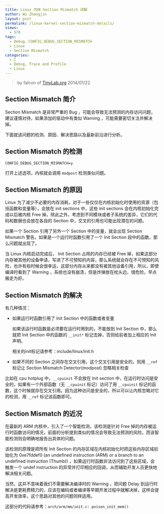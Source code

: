 ```yaml
---
title: Linux 内核 Section Mismatch 详解
author: Wu Zhangjin
layout: post
permalink: /linux-kernel-section-mismatch-details/
views:
  - 578
tags:
  - Debug，CONFIG_DEBUG_SECTION_MISMATCH
  - Linux
  - Section Mismatch
categories:
  - C
  - Debug, Trace and Profile
  - Linux
---
```


> by falcon of [TinyLab.org][2]
> 2014/01/22


## Section Mismatch 简介

 Section Mismatch 是非常严重的 Bug ，可能会导致无法预测的内存访问问题，建议谨慎对待，如果添加的驱动中有类似 Warning ，可能需要密切关注并解决掉。

下面就该问题的检测、原因、解决思路以及最新前沿进行分析。

## Section Mismatch 的检测

`CONFIG_DEBUG_SECTION_MISMATCH=y`

打开上述选项，内核就会调用 `modpost` 检测类似问题。

## Section Mismatch 的原因

Linux 为了减少不必要的内存消耗，对于一些仅仅在内核初始化时使用的资源（包括函数和变量等），会放在 init sections 中，这些 init sections 会在内核初始化完成以后被内核 Free 掉。除此之外，考虑到不同模块或者子系统的差异，它们的代码和数据也会放在各自的 Section 中，交叉的引用也可能出现潜在的问题。

如果一个 Section 引用了另外一个 Section 中的变量，就会出现 Section Mismatch 警告。如果是一个运行时函数引用了一个 Init Section 段中的函数，那么问题就出现了。

当 Linux 内核启动完成后， Init Section 占用的内存已经被 Free 掉，如果这部分内存被其他的设备申请，写进了不可预知的内容，那么系统就会存在不可预知的风险，也许有些时候会很幸运，这部分内存从来都没有被其他设备引用，所以，即使编译时看到了 Warning ，系统也没有崩溃，但是炸弹放在枕头边，很危险，早点搬走为好。

## Section Mismatch 的解决

有几种情况：

* 如果运行时函数引用了 Init Section 中的函数或者变量

  如果该运行时函数是必须要在运行时用到的，不能放到 Init Section 中，那么就把 Init Section 中的函数的 `__init*` 标记去掉，否则给前者加上相应的 Init 声明。

  相关的init标记请参考：include/linux/init.h

* 如果不同的 Section 之间存在交叉引用，这个交叉引用是安全的，则用 `__ref` 标记让 Section Mismatch Detector(modpost) 忽略相关检查

比如在 cpu hotplug 中，`__cpuinit` 不会放在 Init section 中，在运行时访问是安全的，如果有一个外部函数（无 `__cpuinit` 标记）访问了用 `__cpuinit` 标记的函数，这个时候就存在交叉引用。因为这种访问是安全的，所以可以让内核忽略对它的检测，用 `__ref` 标记该函数即可。

## Section Mismatch 的近况

在最新的 ARM 内核中，引入了一个智能检测，该检测是针对 Free 掉的内存被运行时函数访问的情况，前面的分析提到类似的情况会导致无法预测的风险，而该智能检测则会明确地报告出具体的问题。

该检测的原理是把所有 Init Section 的内存区域在内核初始化时把这些内存区域初始化为 0xe7fddef0 (an undefined instruction (ARM) or a branch to an undefined instruction (Thumb)) ，如果运行时函数非法访问到了这些区域，会触发一个 undef instruction 的异常并打印相应的回调，从而辅助开发人员更快地解决相关问题。

当然，这并不意味着我们不需要解决编译时的 Warning ，把问题 Delay 到运行时解决是更耗费精力的，应该在编码或者编译等早期开发过程中就解决掉，这样会提高开发效率，这个思路对其他的问题同样适用。

这部分的代码请参考：`arch/arm/mm/init.c: poison_init_mem()`





 [2]: http://tinylab.org
